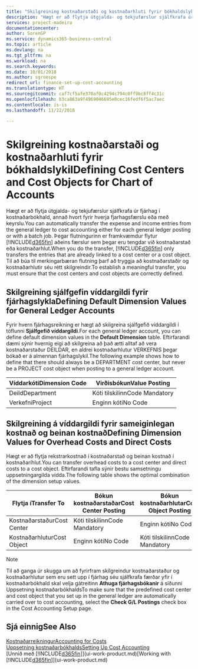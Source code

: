 ```yaml
---
title: "Skilgreining kostnaðarstaði og kostnaðarhluti fyrir bókhaldslykil | Microsoft Docs"
description: "Hægt er að flytja útgjalda- og tekjufærslur sjálfkrafa úr fjárhag í kostnaðarbókhald, annað hvort fyrir hverja fjarhagsfærslu eða með keyrslu. Þegar flutningurinn er framkvæmdur flytur kerfið aðeins færslur sem þegar eru tengdar við kostnaðarstað eða kostnaðarhlut. Til að búa til merkingarbæran flutning þarf að tryggja að kostnaðarstaðir og kostnaðarhlutir séu rétt skilgreindir."
services: project-madeira
documentationcenter: 
author: SorenGP
ms.service: dynamics365-business-central
ms.topic: article
ms.devlang: na
ms.tgt_pltfrm: na
ms.workload: na
ms.search.keywords: 
ms.date: 10/01/2018
ms.author: sgroespe
redirect_url: finance-set-up-cost-accounting
ms.translationtype: HT
ms.sourcegitcommit: caf7cf5afe370af0c4294c794c0ff9bc8ff4c31c
ms.openlocfilehash: b3ca863a9f4969046695e0cec16fedf6f5ac7aec
ms.contentlocale: is-is
ms.lasthandoff: 11/22/2018

---
```

# <a name="defining-cost-centers-and-cost-objects-for-chart-of-accounts"></a><span data-ttu-id="da382-105">Skilgreining kostnaðarstaði og kostnaðarhluti fyrir bókhaldslykil</span><span class="sxs-lookup"><span data-stu-id="da382-105">Defining Cost Centers and Cost Objects for Chart of Accounts</span></span>
<span data-ttu-id="da382-106">Hægt er að flytja útgjalda- og tekjufærslur sjálfkrafa úr fjárhag í kostnaðarbókhald, annað hvort fyrir hverja fjarhagsfærslu eða með keyrslu.</span><span class="sxs-lookup"><span data-stu-id="da382-106">You can automatically transfer the expense and income entries from the general ledger to cost accounting either for each general ledger posting or with a batch job.</span></span> <span data-ttu-id="da382-107">Þegar flutningurinn er framkvæmdur flytur [!INCLUDE[d365fin](includes/d365fin_md.md)] aðeins færslur sem þegar eru tengdar við kostnaðarstað eða kostnaðarhlut.</span><span class="sxs-lookup"><span data-stu-id="da382-107">When you do the transfer, [!INCLUDE[d365fin](includes/d365fin_md.md)] only transfers the entries that are already linked to a cost center or a cost object.</span></span> <span data-ttu-id="da382-108">Til að búa til merkingarbæran flutning þarf að tryggja að kostnaðarstaðir og kostnaðarhlutir séu rétt skilgreindir.</span><span class="sxs-lookup"><span data-stu-id="da382-108">To establish a meaningful transfer, you must ensure that the cost centers and cost objects are correctly defined.</span></span>  

## <a name="defining-default-dimension-values-for-general-ledger-accounts"></a><span data-ttu-id="da382-109">Skilgreining sjálfgefin víddargildi fyrir fjárhagslykla</span><span class="sxs-lookup"><span data-stu-id="da382-109">Defining Default Dimension Values for General Ledger Accounts</span></span>  
<span data-ttu-id="da382-110">Fyrir hvern fjárhagsreikning er hægt að skilgreina sjálfgefið víddargildi í töflunni **Sjálfgefið víddargildi**.</span><span class="sxs-lookup"><span data-stu-id="da382-110">For each general ledger account, you can define default dimension values in the **Default Dimension** table.</span></span> <span data-ttu-id="da382-111">Eftirfarandi dæmi sýnir hvernig eigi að skilgreina að það ætti alltaf að vera kostnaðarstaður DEILDAR, en aldrei kostnaðarhlutur VERKEFNIS þegar bókað er á almennan fjárhagslykil.</span><span class="sxs-lookup"><span data-stu-id="da382-111">The following example shows how to define that there should always be a DEPARTMENT cost center, but never be a PROJECT cost object when posting to a general ledger account.</span></span>  

|<span data-ttu-id="da382-112">**Víddarkóti**</span><span class="sxs-lookup"><span data-stu-id="da382-112">**Dimension Code**</span></span>|<span data-ttu-id="da382-113">**Virðisbókun**</span><span class="sxs-lookup"><span data-stu-id="da382-113">**Value Posting**</span></span>|  
|------------------------------------------|-----------------------------------------|  
|<span data-ttu-id="da382-114">Deild</span><span class="sxs-lookup"><span data-stu-id="da382-114">Department</span></span>|<span data-ttu-id="da382-115">Kóti tilskilinn</span><span class="sxs-lookup"><span data-stu-id="da382-115">Code Mandatory</span></span>|  
|<span data-ttu-id="da382-116">Verkefni</span><span class="sxs-lookup"><span data-stu-id="da382-116">Project</span></span>|<span data-ttu-id="da382-117">Enginn kóti</span><span class="sxs-lookup"><span data-stu-id="da382-117">No Code</span></span>|  

## <a name="defining-dimension-values-for-overhead-costs-and-direct-costs"></a><span data-ttu-id="da382-118">Skilgreining á víddargildi fyrir sameiginlegan kostnað og beinan kostnað</span><span class="sxs-lookup"><span data-stu-id="da382-118">Defining Dimension Values for Overhead Costs and Direct Costs</span></span>  
 <span data-ttu-id="da382-119">Hægt er að flytja rekstrarkostnað í kostnaðarstað og beinan kostnað í kostnaðaríhlut.</span><span class="sxs-lookup"><span data-stu-id="da382-119">You can transfer overhead costs to a cost center and direct costs to a cost object.</span></span> <span data-ttu-id="da382-120">Eftirfarandi tafla sýnir bestu samsetningu uppsetningargilda vídda.</span><span class="sxs-lookup"><span data-stu-id="da382-120">The following table shows the optimal combination of the dimension setup values.</span></span>  

|<span data-ttu-id="da382-121">Flytja í</span><span class="sxs-lookup"><span data-stu-id="da382-121">Transfer To</span></span>|<span data-ttu-id="da382-122">Bókun kostnaðarstaðar</span><span class="sxs-lookup"><span data-stu-id="da382-122">Cost Center Posting</span></span>|<span data-ttu-id="da382-123">Bókun kostnaðarhlutar</span><span class="sxs-lookup"><span data-stu-id="da382-123">Cost Object Posting</span></span>|  
|-----------------|-------------------------|-------------------------|  
|<span data-ttu-id="da382-124">Kostnaðarstaður</span><span class="sxs-lookup"><span data-stu-id="da382-124">Cost Center</span></span>|<span data-ttu-id="da382-125">Kóti tilskilinn</span><span class="sxs-lookup"><span data-stu-id="da382-125">Code Mandatory</span></span>|<span data-ttu-id="da382-126">Enginn kóti</span><span class="sxs-lookup"><span data-stu-id="da382-126">No Code</span></span>|  
|<span data-ttu-id="da382-127">Kostnaðarhlutur</span><span class="sxs-lookup"><span data-stu-id="da382-127">Cost Object</span></span>|<span data-ttu-id="da382-128">Enginn kóti</span><span class="sxs-lookup"><span data-stu-id="da382-128">No Code</span></span>|<span data-ttu-id="da382-129">Kóti tilskilinn</span><span class="sxs-lookup"><span data-stu-id="da382-129">Code Mandatory</span></span>|  

> [!NOTE]  
>  <span data-ttu-id="da382-130">Til að ganga úr skugga um að fyrirfram skilgreindur kostnaðarstaður og kostnaðarhlutur sem eru sett upp í fjárhag séu sjálfkrafa færðar yfir í kostnaðarbókhald skal velja gátreitinn **Athuga fjárhagsbókanir** á síðunni Uppsetning kostnaðarbókhalds</span><span class="sxs-lookup"><span data-stu-id="da382-130">To make sure that the predefined cost center and cost object that you set up in the general ledger are automatically carried over to cost accounting, select the **Check G/L Postings** check box in the Cost Accounting Setup page.</span></span>  

## <a name="see-also"></a><span data-ttu-id="da382-131">Sjá einnig</span><span class="sxs-lookup"><span data-stu-id="da382-131">See Also</span></span>  
[<span data-ttu-id="da382-132">Kostnaðarreikningur</span><span class="sxs-lookup"><span data-stu-id="da382-132">Accounting for Costs</span></span>](finance-manage-cost-accounting.md)  
[<span data-ttu-id="da382-133">Uppsetning kostnaðarbókhalds</span><span class="sxs-lookup"><span data-stu-id="da382-133">Setting Up Cost Accounting</span></span>](finance-set-up-cost-accounting.md)  
<span data-ttu-id="da382-134">[Unnið með [!INCLUDE[d365fin](includes/d365fin_md.md)]](ui-work-product.md)</span><span class="sxs-lookup"><span data-stu-id="da382-134">[Working with [!INCLUDE[d365fin](includes/d365fin_md.md)]](ui-work-product.md)</span></span>

